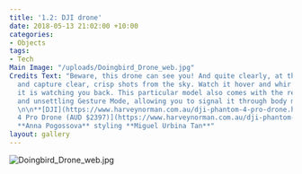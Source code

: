 ```yaml
---
title: '1.2: DJI drone'
date: 2018-05-13 21:02:00 +10:00
categories:
- Objects
tags:
- Tech
Main Image: "/uploads/Doingbird_Drone_web.jpg"
Credits Text: "Beware, this drone can see you! And quite clearly, at that. Take control
  and capture clear, crisp shots from the sky. Watch it hover and whir – and be sure
  it is watching you back. This particular model also comes with the revolutionary
  and unsettling Gesture Mode, allowing you to signal it through body movements alone.
  \n\n**[DJI](https://www.harveynorman.com.au/dji-phantom-4-pro-drone.html)**[ Phantom
  4 Pro Drone (AUD $2397)](https://www.harveynorman.com.au/dji-phantom-4-pro-drone.html)\n\nphotography
  **Anna Pogossova** styling **Miguel Urbina Tan**"
layout: gallery
---
```


![Doingbird_Drone_web.jpg](/uploads/Doingbird_Drone_web.jpg)